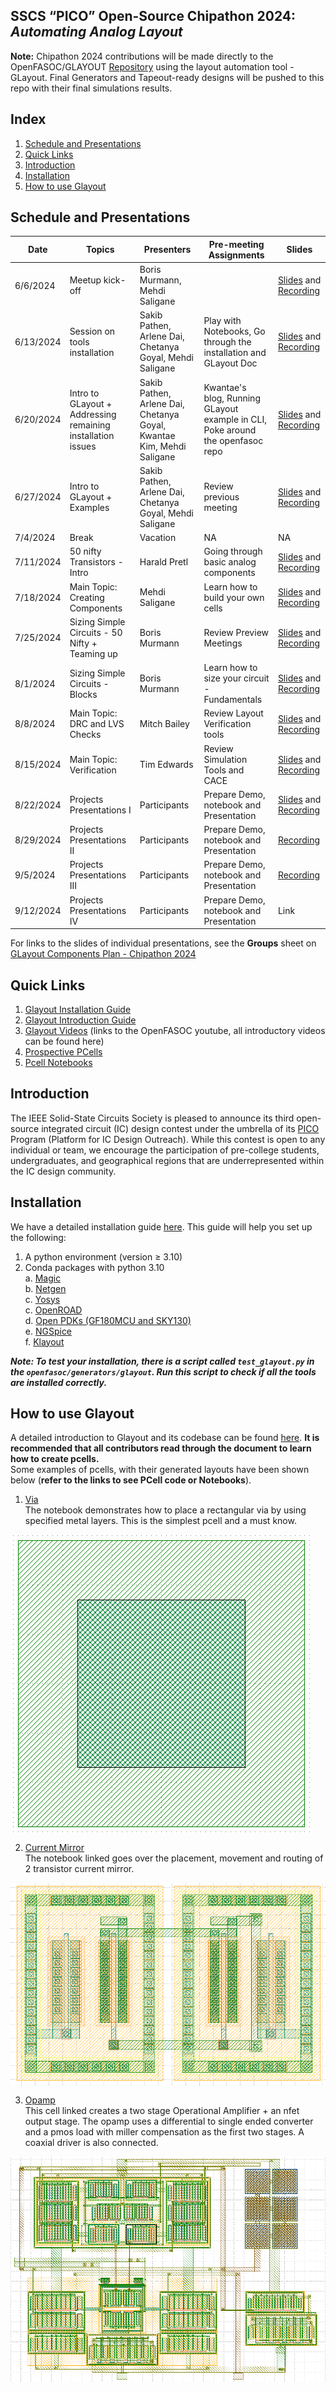## SSCS “PICO” Open-Source Chipathon 2024: *Automating Analog Layout*

**Note:** Chipathon 2024 contributions will be made directly to the OpenFASOC/GLAYOUT [Repository](https://github.com/idea-fasoc/OpenFASOC) using the layout automation tool - GLayout. Final Generators and Tapeout-ready designs will be pushed to this repo with their final simulations results.

## Index 
1. [Schedule and Presentations](#schedule-and-presentations) 
2. [Quick Links](#quick-links)
3. [Introduction](#introduction)
4. [Installation](#installation)
5. [How to use Glayout](#how-to-use-glayout)

## Schedule and Presentations
| Date        | Topics | Presenters | Pre-meeting Assignments | Slides |  
| ----------- | ------ | ---------- | ----------------------- | ------ |
| 6/6/2024 | Meetup kick-off | Boris Murmann, Mehdi Saligane |	| [Slides](https://docs.google.com/presentation/d/e/2PACX-1vTmG5pvXelYR_iVBmbSIYTpEdyP-IAx9KJa-j2uPTUWAdvT-BvkUlgNXKGJ_8Gmdw/pub?start=false&loop=false&delayms=3000) and [Recording](https://ieee.webex.com/ieee/ldr.php?RCID=d9d43662d5be9d63f7a128ad2a317a2e) | 
| 6/13/2024 |	Session on tools installation |	Sakib Pathen, Arlene Dai, Chetanya Goyal, Mehdi Saligane |	Play with Notebooks, Go through the installation and GLayout Doc | [Slides](https://docs.google.com/presentation/d/e/2PACX-1vQBTmXIEmeb9jw-czwUoCni3RChDak-BHy1vTbSrZu50NM4e_f0DllS7znHwj3eHQ/pub?start=false&loop=false&delayms=3000) and [Recording](https://ieee.webex.com/recordingservice/sites/ieee/recording/83f3f46a71124480b6e800487b1a7893/playback) |
| 6/20/2024 | Intro to GLayout + Addressing remaining installation issues |	Sakib Pathen, Arlene Dai, Chetanya Goyal, Kwantae Kim, Mehdi Saligane |	Kwantae's blog, Running GLayout example in CLI, Poke around the openfasoc repo | [Slides](https://docs.google.com/presentation/d/e/2PACX-1vTk7bVKei6T-s2QTc1YKjJITN88SnlizilX3w7ku_OZQMn1Mu00oJd25nxcwHBJ-A/pub?start=false&loop=false&delayms=3000) and [Recording](https://ieee.webex.com/recordingservice/sites/ieee/recording/04a7f21020554339b80122c311d2e05d/playback) |
| 6/27/2024 | Intro to GLayout + Examples |	Sakib Pathen, Arlene Dai, Chetanya Goyal, Mehdi Saligane | Review previous meeting | [Slides](https://docs.google.com/presentation/d/e/2PACX-1vSlwsCp-xx3zRnIhdDArFHgPNbfmaF0_9nMfqEci_Of6uFs5hl8H4HlaMETvBzPHA/pub?start=false&loop=false&delayms=3000) and [Recording](https://ieee.webex.com/recordingservice/sites/ieee/recording/97aececdd94141229a30335f69219802/playback) |	 
| 7/4/2024 | Break |		Vacation | NA | NA |
| 7/11/2024 | 50 nifty Transistors - Intro | Harald Pretl |	Going through basic analog components | [Slides](https://docs.google.com/presentation/d/e/2PACX-1vQcfYPRyPutUAkzxptNnj98OXKUh6RdxXgVyI3eNSk2mPVvkh6Ba9LUQRzOPLPiKw/pub?start=false&loop=false&delayms=3000) and [Recording](https://umich.zoom.us/rec/play/H__tYlRzSPR3gX0Z1Xb11L6JJ3XUWMluDXUrFHIp8CZ2zLPxVDcgz4sAdhUd6fX1x6ix3PYlPDpZIuRI.Ixqch-Ue4Ncu-XOj) |
| 7/18/2024 | Main Topic: Creating Components |	Mehdi Saligane | Learn how to build your own cells | [Slides](https://docs.google.com/presentation/d/e/2PACX-1vQGClNcBwcjwZztb1dwbRx3SuAuOCqvbG0OdvXTo9HZRgNOwTrOOVAl2abp8Ufq5w/pub?start=false&loop=false&delayms=3000) and [Recording](https://us06web.zoom.us/rec/play/tnVSkrCjjau1tICGQ9ue3TiSiL8-gw2HMrSBnzFy7t1ZESZJ4A2rVJjrcCniaJ8Jq1TrK6noR4JEM4am.JnWQGDW6x-5wrtu7) |
| 7/25/2024 | Sizing Simple Circuits - 50 Nifty + Teaming up | Boris Murmann | Review Preview Meetings | [Slides](https://docs.google.com/presentation/d/e/2PACX-1vSLguBdByfrYl4dXrtKhNEulK_ybnILiF-jkwRwuG9YQStD4rTFOme-KROtFEr1gg/pub?start=false&loop=false&delayms=3000) and [Recording](https://us06web.zoom.us/rec/play/goqhuJFpyjlXBr7HatoYrujpmpGkudAgyWSIf4yGWDw-ZPNRjIvhiGPoD417iucc2D--7klMO7A9O0A.rirsDCoaNMN7-l2q) |
| 8/1/2024 | Sizing Simple Circuits - Blocks | Boris Murmann |	Learn how to size your circuit - Fundamentals | [Slides](https://docs.google.com/presentation/d/e/2PACX-1vRsXkpKEN2FEDzwbIBuY0PNdsgYScAbR_Q8w63SJDVIkGk4zOPSOtIKFO_bpm6jJg/pub?start=false&loop=false&delayms=3000) and [Recording](https://us06web.zoom.us/rec/play/5EMZJsylOpYywIvPkbTn2eSFXqEa-aif3Jp9e3ekHdbppKB9N6n8krxz8avcAc61KmNjFoppY4_6U71B.zINoTaohuYSKwjbM) |
| 8/8/2024 | Main Topic: DRC and LVS Checks | Mitch Bailey | Review Layout Verification tools | [Slides](https://docs.google.com/presentation/d/e/2PACX-1vQGYaIdh_FgOfkm8rPeIZrC75k8sY8HMquvljGo5FuBkCaTungL5bWFa1DSSClVZw/pub?start=false&loop=false&delayms=3000) and [Recording](https://us06web.zoom.us/rec/play/OhbfLRulBwPIsJp0E6DcF2IA4eD-UaHt628WkmZSaNM-Y1Dl6ZrpTQB2o73FM9WSbGJG1ZX288uAcCMU.pJIGv3sHQnvC2NZX) |
| 8/15/2024 | Main Topic: Verification |	Tim Edwards | Review Simulation Tools and CACE | [Slides](https://drive.google.com/file/d/13BWRM1gH_l8FQIpBt9abHu8873XtEIEI/view?usp=sharing) and [Recording](https://us06web.zoom.us/rec/share/51TQMvM75-DyuulxK0Nf0jzuT-yAF4ufOE0Zmdy6RhihE2TZYLbB4u9CwMHQAQYz.LxUT23CPxV8EEgZY) |
| 8/22/2024 |	Projects Presentations I | Participants | Prepare Demo, notebook and Presentation | [Slides](https://docs.google.com/presentation/d/1K-4iWb4d57Bc9me4rl629_2RfBr5ykok/pub?start=false&loop=false&delayms=3000) and [Recording](https://us06web.zoom.us/rec/play/MwtftHzPZlRjmC50kO5vEh8WzzS9k4HXnOXzGP2q5YfGtA70MF_qLdPcXlFQaDWoVkxZYPb9lzMEbRva.YJyqe5yovZuid8Y2) |		
| 8/29/2024 |	Projects Presentations II |	Participants | Prepare Demo, notebook and Presentation | [Recording](https://us06web.zoom.us/rec/share/f6vihYRihl9tvHO2xX6I0V2et5925JdWrYzISmFhRqMigLw1252LJpB-6yOqe5G-.VpV-P3oTqhs6idsj) |
| 9/5/2024 |	Projects Presentations III |	Participants | Prepare Demo, notebook and Presentation | [Recording](https://us06web.zoom.us/rec/share/69jqp7_upiKK9cEncjpWAjzXLEFJiXGG5It_VRBGUpGlirz5mM4_UVhTkAs5ZMXW.oZsENBN7E4_hdkZL) |
| 9/12/2024 |	Projects Presentations IV |	Participants | Prepare Demo, notebook and Presentation | Link |

For links to the slides of individual presentations, see the **Groups** sheet on [GLayout Components Plan - Chipathon 2024](https://docs.google.com/spreadsheets/d/1A_uOKMGtlIYUIwKEbsRSsxBDl7hbfN1CICvdhk3wykc/edit?usp=sharing)

## Quick Links 
1. [Glayout Installation Guide](https://docs.google.com/document/d/161Pstk6R0ECvJJNA-SJqtLt_VpfH_s84sYTyvpQQbl8/edit?usp=sharing)
2. [Glayout Introduction Guide](https://docs.google.com/document/d/1vdw3_tFQGgvZGH7e2K7p9UVJA92clISRoUobgk_HHyo/edit?usp=sharing)
3. [Glayout Videos](https://www.youtube.com/@OpenFASOC) (links to the OpenFASOC youtube, all introductory videos can be found here)
4. [Prospective PCells](https://docs.google.com/spreadsheets/d/12O-WoqSlHhPshN3-2ph_LZLXPteRHmBOlMnybfmNyzg/edit?usp=sharing)
5. [Pcell Notebooks](https://github.com/idea-fasoc/OpenFASOC/tree/7dc5eb42cec94c02b74e72483df6fdc2b2603fb9/docs/source/notebooks/glayout)

## Introduction 
The IEEE Solid-State Circuits Society is pleased to announce its third open-source integrated circuit (IC) design contest under the umbrella of its [PICO](https://sscs.ieee.org/about/solid-state-circuits-directions/sscs-pico-program) Program (Platform for IC Design Outreach). While this contest is open to any individual or team, we encourage the participation of pre-college students, undergraduates, and geographical regions that are underrepresented within the IC design community.

## Installation 
We have a detailed installation guide [here](https://docs.google.com/document/d/1vdw3_tFQGgvZGH7e2K7p9UVJA92clISRoUobgk_HHyo/edit#heading=h.7qf3y8j2h17c). This guide will help you set up the following: 
1. A python environment (version $\ge$ 3.10)
2. Conda packages with python 3.10  
a. [Magic](http://opencircuitdesign.com/magic/)  
b. [Netgen](http://opencircuitdesign.com/netgen/)  
c. [Yosys](https://yosyshq.net/yosys/)  
c. [OpenROAD](https://theopenroadproject.org/)  
d. [Open PDKs (GF180MCU and SKY130)](https://github.com/RTimothyEdwards/open_pdks)  
e. [NGSpice](http://ngspice.sourceforge.net/)  
f. [Klayout](https://www.klayout.de/)  
  
***Note: To test your installation, there is a script called `test_glayout.py` in the `openfasoc/generators/glayout`. Run this script to check if all the tools are installed correctly.***  

## How to use Glayout
A detailed introduction to Glayout and its codebase can be found [here](https://docs.google.com/document/d/161Pstk6R0ECvJJNA-SJqtLt_VpfH_s84sYTyvpQQbl8/edit#heading=h.qs32jgwr6ax). **It is recommended that all contributors read through the document to learn how to create pcells.**   
Some examples of pcells, with their generated layouts have been shown below (**refer to the links to see PCell code or Notebooks**).  

1. [Via](https://github.com/idea-fasoc/OpenFASOC/blob/7dc5eb42cec94c02b74e72483df6fdc2b2603fb9/docs/source/notebooks/glayout/GLayout_Via.ipynb)  
The notebook demonstrates how to place a rectangular via by using specified metal layers. This is the simplest pcell and a must know.  

<img align="center" src="figures/via.png">  


2. [Current Mirror](https://github.com/idea-fasoc/OpenFASOC/blob/7dc5eb42cec94c02b74e72483df6fdc2b2603fb9/docs/source/notebooks/glayout/GLayout_Cmirror.ipynb)  
The notebook linked goes over the placement, movement and routing of 2 transistor current mirror. 

<img align="center" src="figures/current_mirror_2t.png"/>



3. [Opamp](https://github.com/idea-fasoc/OpenFASOC/tree/7dc5eb42cec94c02b74e72483df6fdc2b2603fb9/openfasoc/generators/glayout/glayout/flow/blocks/opamp)  
This cell linked creates a two stage Operational Amplifier + an nfet output stage. The opamp uses a differential to single ended converter and a pmos load with miller compensation as the first two stages. A coaxial driver is also connected.  

<img align="center" src="figures/opamp.png"/>
